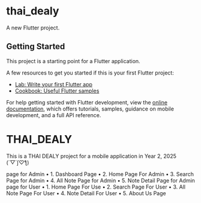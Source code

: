 # thai_dealy

A new Flutter project.

## Getting Started

This project is a starting point for a Flutter application.

A few resources to get you started if this is your first Flutter project:

- [Lab: Write your first Flutter app](https://docs.flutter.dev/get-started/codelab)
- [Cookbook: Useful Flutter samples](https://docs.flutter.dev/cookbook)

For help getting started with Flutter development, view the
[online documentation](https://docs.flutter.dev/), which offers tutorials,
samples, guidance on mobile development, and a full API reference.

# THAI_DEALY
This is a THAI DEALY project for a mobile application in Year 2, 2025 (´▽`ʃ♡ƪ)

page for Admin
• 1. Dashboard Page 
• 2. Home Page For Admin 
• 3. Search Page for Admin 
• 4. All Note Page for Admin 
• 5. Note Detail Page for Admin 
page for User 
• 1. Home Page For Use 
• 2. Search Page For User 
• 3. All Note Page For User 
• 4. Note Detail For User 
• 5. About Us Page

